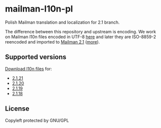 # mailman-l10n-pl
Polish Mailman translation and localization for 2.1 branch.

The difference between this repository and upstream is encoding.
We work on Mailman l10n files encoded in UTF-8 [here](https://github.com/aviarypl/mailman-l10n-pl) and
later they are ISO-8859-2 reencoded and imported to [Mailman 2.1](https://code.launchpad.net/~mailman-coders/mailman/2.1)
([more](https://mail.python.org/pipermail/mailman-i18n/2015-February/001854.html)).


## Supported versions
[Download l10n files](https://github.com/aviarypl/mailman-l10n-pl/releases) for:
* [2.1.21](https://github.com/aviarypl/mailman-l10n-pl/releases/2.1.21)
* [2.1.20](https://github.com/aviarypl/mailman-l10n-pl/releases/2.1.20)
* [2.1.19](https://github.com/aviarypl/mailman-l10n-pl/releases/2.1.19)
* [2.1.18](https://github.com/aviarypl/mailman-l10n-pl/releases/2.1.18)

## License
Copyleft protected by GNU/GPL
